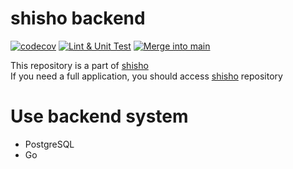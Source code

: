 # shisho backend

[![codecov](https://codecov.io/github/mitsu-yuki/shisho-backend/graph/badge.svg?token=28J8TH4VOC)](https://codecov.io/github/mitsu-yuki/shisho-backend)
[![Lint & Unit Test](https://github.com/mitsu-yuki/shisho-backend/actions/workflows/lint.yaml/badge.svg)](https://github.com/mitsu-yuki/shisho-backend/actions/workflows/lint.yaml)
[![Merge into main](https://github.com/mitsu-yuki/shisho-backend/actions/workflows/merge-main.yaml/badge.svg)](https://github.com/mitsu-yuki/shisho-backend/actions/workflows/merge-main.yaml)

This repository is a part of [shisho](https://github.com/mitsu-yuki/shisho)  
If you need a full application, you should access [shisho](https://github.com/mitsu-yuki/shisho) repository

# Use backend system
- PostgreSQL
- Go
